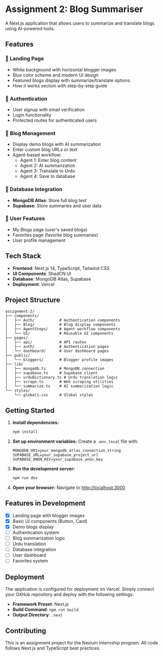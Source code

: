 # Assignment 2: Blog Summariser

A Next.js application that allows users to summarize and translate blogs using AI-powered tools.

## Features

### 🎨 Landing Page
- White background with horizontal blogger images
- Blue color scheme and modern UI design
- Featured blogs display with summarize/translate options
- How it works section with step-by-step guide

### 🔐 Authentication
- User signup with email verification
- Login functionality
- Protected routes for authenticated users

### 📝 Blog Management
- Display demo blogs with AI summarization
- Enter custom blog URLs or text
- Agent-based workflow:
  - Agent 1: Enter blog content
  - Agent 2: AI summarization
  - Agent 3: Translate to Urdu
  - Agent 4: Save to database

### 💾 Database Integration
- **MongoDB Atlas**: Store full blog text
- **Supabase**: Store summaries and user data

### 👤 User Features
- My Blogs page (user's saved blogs)
- Favorites page (favorite blog summaries)
- User profile management

## Tech Stack

- **Frontend**: Next.js 14, TypeScript, Tailwind CSS
- **UI Components**: ShadCN UI
- **Database**: MongoDB Atlas, Supabase
- **Deployment**: Vercel

## Project Structure

```
assignment-2/
├── components/
│   ├── Auth/           # Authentication components
│   ├── Blog/           # Blog display components
│   ├── AgentSteps/     # Agent workflow components
│   └── UI/             # Reusable UI components
├── pages/
│   ├── api/            # API routes
│   ├── auth/           # Authentication pages
│   └── dashboard/      # User dashboard pages
├── public/
│   └── bloggers/       # Blogger profile images
├── lib/
│   ├── mongodb.ts      # MongoDB connection
│   ├── supabase.ts     # Supabase client
│   ├── urduDictionary.ts # Urdu translation logic
│   ├── scrape.ts       # Web scraping utilities
│   └── summarize.ts    # AI summarization logic
└── styles/
    └── globals.css     # Global styles
```

## Getting Started

1. **Install dependencies:**
   ```bash
   npm install
   ```

2. **Set up environment variables:**
   Create a `.env.local` file with:
   ```
   MONGODB_URI=your_mongodb_atlas_connection_string
   SUPABASE_URL=your_supabase_project_url
   SUPABASE_ANON_KEY=your_supabase_anon_key
   ```

3. **Run the development server:**
   ```bash
   npm run dev
   ```

4. **Open your browser:**
   Navigate to [http://localhost:3000](http://localhost:3000)

## Features in Development

- [x] Landing page with blogger images
- [x] Basic UI components (Button, Card)
- [x] Demo blogs display
- [ ] Authentication system
- [ ] Blog summarization logic
- [ ] Urdu translation
- [ ] Database integration
- [ ] User dashboard
- [ ] Favorites system

## Deployment

The application is configured for deployment on Vercel. Simply connect your GitHub repository and deploy with the following settings:

- **Framework Preset**: Next.js
- **Build Command**: `npm run build`
- **Output Directory**: `.next`

## Contributing

This is an assignment project for the Nexium Internship program. All code follows Next.js and TypeScript best practices.

